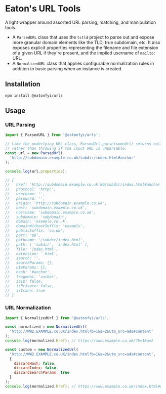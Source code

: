 # Eaton's URL Tools

A light wrapper around assorted URL parsing, matching, and manipulation tools.

- A `ParsedURL` class that uses the `tstld` project to parse out and expose more granular domain elements like the TLD, true subdomain, etc. It also exposes explicit properties representing the filename and file extension of a given URL if they're present, and the implied username of `mailto:` URL.
- A `NormalizedURL` class that applies configurable normalization rules in addition to basic parsing when an instance is created.

## Installation

`npm install @eatonfyi/urls`

## Usage

### URL Parsing

```js
import { ParsedURL } from '@eatonfyi/urls';

// Like the underlying URL class, ParsedUrl.parse(someUrl) returns null
// rather than throwing if the input URL is unparsable.
const url = new ParsedUrl(
  'http://subdomain.example.co.uk/subdir/index.html#anchor'
);

console.log(url.properties);

// {
//   href: 'http://subdomain.example.co.uk:80/subdir/index.html#anchor',
//   protocol: 'http:',
//   username: '',
//   password: '',
//   origin: 'http://subdomain.example.co.uk',
//   host: 'subdomain.example.co.uk',
//   hostname: 'subdomain.example.co.uk',
//   subdomain: 'subdomain',
//   domain: 'example.co.uk',
//   domainWithoutSuffix: 'example',
//   publicSuffix: 'co.uk',
//   port: '80',
//   pathname: '/subdir/index.html',
//   path: [ 'subdir', 'index.html' ],
//   file: 'index.html',
//   extension: '.html',
//   search: '',
//   searchParams: {},
//   utmParams: {},
//   hash: '#anchor',
//   fragment: 'anchor',
//   isIp: false,
//   isPrivate: false,
//   isIcann: true
// }
```

### URL Normalization

```js
import { NormalizedUrl } from '@eatonfyi/urls';

const normalized = new NormalizedUrl(
  'http://WW2.EXAMPLE.co.UK/index.html?b=1&a=2&utm_src=ads#content'
);
console.log(normalized.href); // https://www.example.co.uk/?b=1&a=2

const custom = new NormalizedUrl(
  'http://WW2.EXAMPLE.co.UK/index.html?b=1&a=2&utm_src=ads#content',
  {
    discardHash: false,
    discardIndex: false,
    discardSearchParams: true
  }
);
console.log(normalized.href); // https://www.example.co.uk/index.html#content
```
